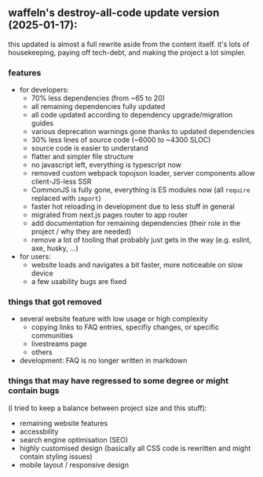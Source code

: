 ## waffeln's destroy-all-code update version (2025-01-17):

this updated is almost a full rewrite aside from the content itself.
it's lots of housekeeping, paying off tech-debt, and making the project a lot simpler.

### features

-   for developers:
    -   70% less dependencies (from ~65 to 20)
    -   all remaining dependencies fully updated
    -   all code updated according to dependency upgrade/migration guides
    -   various deprecation warnings gone thanks to updated dependencies
    -   30% less lines of source code (~6000 to ~4300 SLOC)
    -   source code is easier to understand
    -   flatter and simpler file structure
    -   no javascript left, everything is typescript now
    -   removed custom webpack topojson loader, server components allow client-JS-less SSR
    -   CommonJS is fully gone, everything is ES modules now (all `require` replaced with `import`)
    -   faster hot reloading in development due to less stuff in general
    -   migrated from next.js pages router to app router
    -   add documentation for remaining dependencies (their role in the project / why they are needed)
    -   remove a lot of tooling that probably just gets in the way (e.g. eslint, axe, husky, ...)
-   for users:
    -   website loads and navigates a bit faster, more noticeable on slow device
    -   a few usability bugs are fixed

### things that got removed

-   several website feature with low usage or high complexity
    -   copying links to FAQ entries, specifiy changes, or specific communities
    -   livestreams page
    -   others
-   development: FAQ is no longer written in markdown

### things that may have regressed to some degree or might contain bugs

(i tried to keep a balance between project size and this stuff):

-   remaining website features
-   accessbility
-   search engine optimisation (SEO)
-   highly customised design (basically all CSS code is rewritten and might contain styling issues)
-   mobile layout / responsive design
